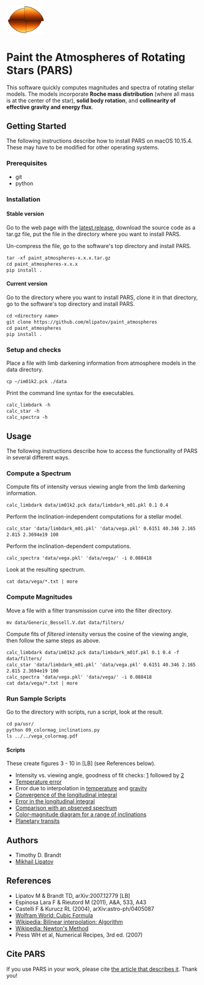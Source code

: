 <img src="logo.png" width="20%">

# Paint the Atmospheres of Rotating Stars (PARS)

This software quickly computes magnitudes and spectra of rotating stellar models. The models incorporate **Roche mass distribution** (where all mass is at the center of the star), **solid body rotation**, and **collinearity of effective gravity and energy flux**.

## Getting Started

The following instructions describe how to install PARS on macOS 10.15.4. These may have to be modified for other operating systems.

### Prerequisites

* git
* python

### Installation

#### Stable version

Go to the web page with the [latest release](https://github.com/mlipatov/paint_atmospheres/releases/latest), download the source code as a tar.gz file, put the file in the directory where you want to install PARS.

Un-compress the file, go to the software's top directory and install PARS.

```
tar -xf paint_atmospheres-x.x.x.tar.gz
cd paint_atmospheres-x.x.x
pip install .
```

#### Current version

Go to the directory where you want to install PARS, clone it in that directory, go to the software's top directory and install PARS.

```
cd <directory name>
git clone https://github.com/mlipatov/paint_atmospheres
cd paint_atmospheres
pip install .
```

### Setup and checks

Place a file with limb darkening information from atmosphere models in the data directory.
```
cp ~/im01k2.pck ./data
```

Print the command line syntax for the executables.
```
calc_limbdark -h
calc_star -h
calc_spectra -h
```

## Usage

The following instructions describe how to access the functionality of PARS in several different ways.

### Compute a Spectrum

Compute fits of intensity versus viewing angle from the limb darkening information.
```
calc_limbdark data/im01k2.pck data/limbdark_m01.pkl 0.1 0.4
```

Perform the inclination-independent computations for a stellar model.
```
calc_star 'data/limbdark_m01.pkl' 'data/vega.pkl' 0.6151 40.346 2.165 2.815 2.3694e19 100
```

Perform the inclination-dependent computations.
```
calc_spectra 'data/vega.pkl' 'data/vega/' -i 0.088418
```

Look at the resulting spectrum.
```
cat data/vega/*.txt | more
```

### Compute Magnitudes

Move a file with a filter transmission curve into the filter directory.

```
mv data/Generic_Bessell.V.dat data/filters/
```

Compute fits of *filtered* intensity versus the cosine of the viewing angle, then follow the same steps as above.
```
calc_limbdark data/im01k2.pck data/limbdark_m01f.pkl 0.1 0.4 -f data/filters/
calc_star 'data/limbdark_m01.pkl' 'data/vega.pkl' 0.6151 40.346 2.165 2.815 2.3694e19 100
calc_spectra 'data/vega.pkl' 'data/vega/' -i 0.088418
cat data/vega/*.txt | more
```

### Run Sample Scripts

Go to the directory with scripts, run a script, look at the result.
```
cd pa/usr/
python 09_colormag_inclinations.py
ls ../../vega_colormag.pdf
```

#### Scripts

These create figures 3 - 10 in [LB] (see References below).

* Intensity vs. viewing angle, goodness of fit checks: [1](pa/usr/03a_Imu_fits_min.py) followed by [2](03b_Imu_fits.py)
* [Temperature error](pa/usr/04_temperature.py)
* Error due to interpolation in [temperature](pa/usr/05a_temperature_interpolation.py) and [gravity](pa/usr/05b_gravity_interpolation.py)
* [Convergence of the longitudinal integral](pa/usr/06_convergence.py)
* [Error in the longitudinal integral](pa/usr/07_error_heat_map.py)
* [Comparison with an observed spectrum](pa/usr/08_vega_spectrum_comparison.py)
* [Color-magnitude diagram for a range of inclinations](pa/usr/09_colormag_inclinations.py)
* [Planetary transits](pa/usr/10_transit.py)

## Authors

* Timothy D. Brandt
* [Mikhail Lipatov](https://github.com/mlipatov/)

## References 
	
* Lipatov M & Brandt TD, arXiv:2007.12779 [LB]
* Espinosa Lara F & Rieutord M (2011), A&A, 533, A43
* Castelli F & Kurucz RL (2004), arXiv:astro-ph/0405087 
* [Wolfram World: Cubic Formula](http://mathworld.wolfram.com/CubicFormula.html)
* [Wikipedia: Bilinear interpolation: Algorithm](https://en.wikipedia.org/wiki/Bilinear_interpolation#Algorithm)
* [Wikipedia: Newton's Method](https://en.wikipedia.org/wiki/Newton%27s_method)
* Press WH et al, Numerical Recipes, 3rd ed. (2007) 

## Cite PARS

If you use PARS in your work, please cite [the article that describes it](https://arxiv.org/abs/2007.12779). Thank you!
